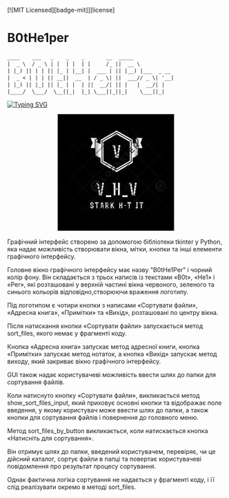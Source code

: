 [![MIT Licensed][badge-mit]][license]
# B0tHe1per
    ____    ___   _    _    _       __  _____            
    |  _ \  / _ \ | |  | |  | |     /_ ||  __ \           
    | |_) || | | || |_ | |__| |  ___ | || |__) |___  _ __ 
    |  _ < | | | || __||  __  | / _ \| ||  ___// _ \| '__|
    | |_) || |_| || |_ | |  | ||  __/| || |   |  __/| |   
    |____/  \___/  \__||_|  |_| \___||_||_|    \___||_|

[![Typing SVG](https://readme-typing-svg.demolab.com?font=Arial&size=25&pause=1000&color=F70000&width=435&lines=Computer+science)]()
<div style="text-align: center;"><center><img src="img.png" alt="img.png"></center></div>
<div>
<p>Графічний інтерфейс створено за допомогою бібліотеки tkinter у Python, яка надає можливість створювати вікна, мітки, кнопки та інші елементи графічного        інтерфейсу.</p>
<p>Головне вікно графічного інтерфейсу має назву "B0tHe1Per" і чорний колір фону. Він складається з трьох написів із текстами «B0t», «He1» і «Per», 
які розташовані у верхній частині вікна червоного, зеленого та синього кольорів відповідно,створюючи враження логотипу.</p> 
<p>Під логотипом є чотири кнопки з написами «Сортувати файли», «Адресна книга», «Примітки» та «Вихід», розташовані по центру вікна.</p>
<p>Після натискання кнопки «Сортувати файли» запускається метод sort_files, якого немає у фрагменті коду.</p>
<p>Кнопка «Адресна книга» запускає метод адресної книги, кнопка «Примітки» запускає метод нотаток, а кнопка «Вихід» запускає метод виходу, який закриває вікно графічного інтерфейсу.</p>
<p>GUI також надає користувачеві можливість ввести шлях до папки для сортування файлів.</p>
<p>Коли натиснуто кнопку «Сортувати файли», викликається метод show_sort_files_input, який приховує основні кнопки та відображає поле введення, 
у якому користувач може ввести шлях до папки, а також кнопки для сортування файлів і повернення до головного меню.</p>
<p>Метод sort_files_by_button викликається, коли натискається кнопка «Натисніть для сортування».</p>
<p>Він отримує шлях до папки, введений користувачем, перевіряє, чи це дійсний каталог, сортує файли в папці та повертає користувачеві повідомлення про результат процесу сортування.</p>
<p>Однак фактична логіка сортування не надається у фрагменті коду, і її слід реалізувати окремо в методі sort_files.</p>
</div>
